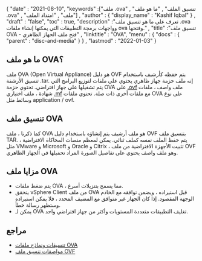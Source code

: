 {
  "date" : "2021-08-10",
  "keywords" :["ملف .ova" , "تنسيق الملف" , "ما هو ملف .ova" , "ملف" , "امتداد الملف"] ,
  "author" : {
    "display_name" : "Kashif Iqbal"
} ,
  "draft" : "false",
   "toc" : true,
  "description" :"تعرف على ما هو تنسيق ملف .ova وواجهات برمجة التطبيقات التي يمكنها إنشاء ملفات ova وفتحها." ,
  "title" :"تنسيق ملف OVA - فتح ملف الجهاز الظاهري" ,
  "linktitle" : "OVA",
  "menu" : {
    "docs" : {
      "parent" : "disc-and-media"
}
} ,
  "lastmod" : "2022-01-03"
}

## ما هو ملف OVA؟

ملف OVA (Open Virtual Appliance) هو دليل OVF يتم حفظه كأرشيف باستخدام تنسيق الأرشفة .tar. إنه ملف حزمة جهاز ظاهري يحتوي على ملفات لتوزيع البرامج التي يتم تشغيلها على جهاز افتراضي. تحتوي حزمة OVA على [.ovf](/ar/disc-and-media/ovf/) ملف واصف ، ملفات شهادة ، ملف اختياري [.mf](/ar/programming/mf/) مع ملفات أخرى ذات صلة. تحتوي ملفات OVA على نوع وسائط مثل application / ovf.

## تنسيق ملف OVA

كما ذكرنا ، ملف OVA هو ملف أرشيف يتم إنشاؤه باستخدام دليل OVF بتنسيق ملف TAR. يتم حفظ الملف نفسه كملف ثنائي. يمكن لمعظم منصات المحاكاة الافتراضية ، مثل VMware و Microsoft و Oracle و Citrix ، تثبيت الأجهزة الافتراضية من ملف OVF وهو ملف واصف يحتوي على تفاصيل الصورة المراد تحميلها في الجهاز الظاهري.

## مزايا ملف OVA

* يتم ضغط ملفات OVA ، مما يسمح بتنزيلات أسرع.
* يتحقق vSphere Client من ملف OVA قبل استيراده ، ويضمن توافقه مع الخادم الوجهة المقصود. إذا كان الجهاز غير متوافق مع المضيف المحدد ، فلا يمكن استيراده وستظهر رسالة خطأ.
* يمكن لـ OVA تغليف التطبيقات متعددة المستويات وأكثر من جهاز افتراضي واحد.

## مراجع

* [تنسيقات ونماذج ملفات OVA](https://docs.vmware.com/en/VMware-vSphere/7.0/com.vmware.vsphere.vm_admin.doc/GUID-AE61948B-C2EE-436E-BAFB-3C7209088552.html)
* [مواصفات تنسيق ملف OVF](https://products.conholdate.app/viewer/view/3XKCLQbwAw/open-virtualization-format-specification-dsp0243_1-1-0.pdf)

